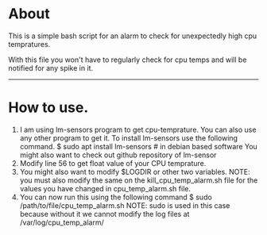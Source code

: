 # About
This is a simple bash script for an alarm to check for unexpectedly high cpu tempratures.

With this file you won't have to regularly check for cpu temps and will be notified for any spike in it.

--------------------------
# How to use.

1. I am using lm-sensors program to get cpu-temprature. You can also use any other program to get it. To install lm-sensors use the following command.
	$ sudo apt install lm-sensors		# in debian based software
You might also want to check out github repository of lm-sensor
3. Modify line 56 to get float value of your CPU temprature.
4. You might also want to modify $LOGDIR or other two variables.
NOTE: you must also modify the same on the kill_cpu_temp_alarm.sh file for the values you have changed in cpu_temp_alarm.sh file.
5. You can now run this using the following command
	$ sudo /path/to/file/cpu_temp_alarm.sh
NOTE: sudo is used in this case because without it we cannot modify the log files at /var/log/cpu_temp_alarm/
 
